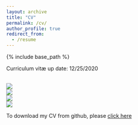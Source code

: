 ```yaml
---
layout: archive
title: "CV"
permalink: /cv/
author_profile: true
redirect_from:
  - /resume
---
```


{% include base_path %}

Curriculum vitæ up date: 12/25/2020

<br/><img src='/images/CV_Stenger_Pierre_Louis_01.png'>
<br/><img src='/images/CV_Stenger_Pierre_Louis_02.png'>
<br/><img src='/images/CV_Stenger_Pierre_Louis_03.png'>
<br/><img src='/images/CV_Stenger_Pierre_Louis_04.png'>

To download my CV from github, please [click here](https://github.com/pranavdg1997/pranavdg1997.github.io/blob/master/files/Resume_Pranav_G_no_sum.pdf)
